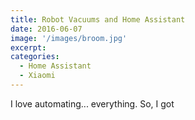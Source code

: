 ```yaml
---
title: Robot Vacuums and Home Assistant
date: 2016-06-07 
image: '/images/broom.jpg'
excerpt: 
categories:
  - Home Assistant
  - Xiaomi
---
```


I love automating... everything. 
So, I got 